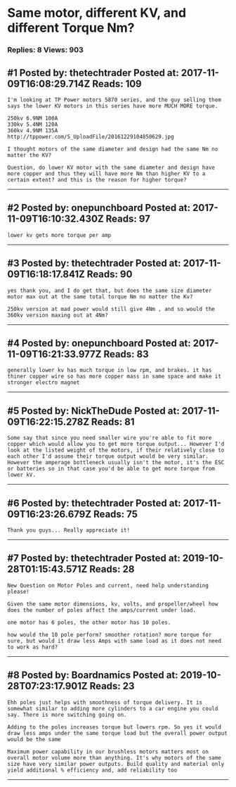 # Same motor, different KV, and different Torque Nm?

### Replies: 8 Views: 903

## \#1 Posted by: thetechtrader Posted at: 2017-11-09T16:08:29.714Z Reads: 109

```
I'm looking at TP Power motors 5870 series, and the guy selling them says the lower KV motors in this series have more MUCH MORE torque.

250kv 6.9NM 100A
330kv 5.4NM 120A
360kv 4.9NM 135A
http://tppower.com/S_UploadFile/20161229104850629.jpg

I thought motors of the same diameter and design had the same Nm no matter the KV?

Question, do lower KV motor with the same diameter and design have more copper and thus they will have more Nm than higher KV to a certain extent? and this is the reason for higher torque?
```

---
## \#2 Posted by: onepunchboard Posted at: 2017-11-09T16:10:32.430Z Reads: 97

```
lower kv gets more torque per amp
```

---
## \#3 Posted by: thetechtrader Posted at: 2017-11-09T16:18:17.841Z Reads: 90

```
yes thank you, and I do get that, but does the same size diameter motor max out at the same total torque Nm no matter the Kv?

250kv version at mad power would still give 4Nm , and so would the 360kv version maxing out at 4Nm?
```

---
## \#4 Posted by: onepunchboard Posted at: 2017-11-09T16:21:33.977Z Reads: 83

```
generally lower kv has much torque in low rpm, and brakes. it has thiner copper wire so has more copper mass in same space and make it stronger electro magnet
```

---
## \#5 Posted by: NickTheDude Posted at: 2017-11-09T16:22:15.278Z Reads: 81

```
Some say that since you need smaller wire you're able to fit more copper which would allow you to get more torque output... However I'd look at the listed weight of the motors, if their relatively close to each other I'd assume their torque output would be very similar. However the amperage bottleneck usually isn't the motor, it's the ESC or batteries so in that case you'd be able to get more torque from lower kV.
```

---
## \#6 Posted by: thetechtrader Posted at: 2017-11-09T16:23:26.679Z Reads: 75

```
Thank you guys... Really appreciate it!
```

---
## \#7 Posted by: thetechtrader Posted at: 2019-10-28T01:15:43.571Z Reads: 28

```
New Question on Motor Poles and current, need help understanding please!

Given the same motor dimensions, kv, volts, and propeller/wheel how does the number of poles affect the amps/current under load. 

one motor has 6 poles, the other motor has 10 poles.

how would the 10 pole perform? smoother rotation? more torque for sure, but would it draw less Amps with same load as it does not need to work as hard?
```

---
## \#8 Posted by: Boardnamics Posted at: 2019-10-28T07:23:17.901Z Reads: 23

```
Ehh poles just helps with smoothness of torque delivery. It is somewhat similar to adding more cylinders to a car engine you could say. There is more switching going on.

Adding to the poles increases torque but lowers rpm. So yes it would draw less amps under the same torque load but the overall power output would be the same

Maximum power capability in our brushless motors matters most on overall motor volume more than anything. It's why motors of the same size have very similar power outputs. Build quality and material only yield additional % efficiency and, add reliability too
```

---
